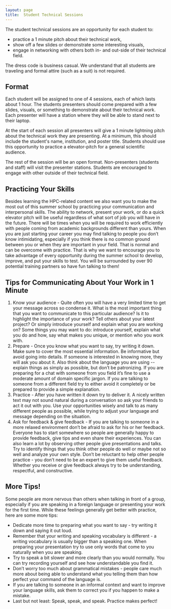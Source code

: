 ```yaml
---
layout: page
title:  Student Technical Sessions
---
```


The student technical sessions are an opportunity for each student to:
- practice a 1 minute pitch about their technical work,
- show off a few slides or demonstrate some interesting visuals,
- engage in networking with others both in- and out-side of their technical field.

The dress code is business casual.
We understand that all students are traveling and formal attire (such as a suit) is not required.

## Format

Each student will be assigned to one of 4 sessions, each of which lasts about 1 hour.
The students presenters should come prepared with a few slides, visuals, or something to demonstrate about their technical work.
Each presenter will have a station where they will be able to stand next to their laptop.

At the start of each session all presenters will give a 1 minute lightning pitch about the technical work they are presenting.
At a minimum, this should include the student's name, institution, and poster title.
Students should use this opportunity to practice a elevator-pitch for a general scientific audience.

The rest of the session will be an open format.
Non-presenters (students and staff) will visit the presenter stations.
Students are encouraged to engage with other outside of their technical field.

## Practicing Your Skills

Besides learning the HPC-related content we also want you to make the most out of this summer school by practicing your communication and interpersonal skills.
The ability to network, present your work, or do a quick elevator pitch will be useful regardless of what sort of job you will have in the future.
There will be times when you will be required to work efficiently with people coming from academic backgrounds different than yours.
When you are just starting your career you may find talking to people you don’t know intimidating, especially if you think there is no common ground between you or when they are important in your field.
That is normal and can be overcome with practice.
That is why we want to encourage you to take advantage of every opportunity during the summer school to develop, improve, and put your skills to test.
You will be surrounded by over 90 potential training partners so have fun talking to them!
 
## Tips for Communicating About Your Work in 1 Minute
 
1. Know your audience - 
   Quite often you will have a very limited time to get your message across so condense it.
   What is the most important thing that you want to communicate to this particular audience?
   Is it to highlight the importance of your work?
   Tell others about your latest project?
   Or simply introduce yourself and explain what you are working on?
   Some things you may want to do: introduce yourself, explain what you do and how, say what makes you unique, or mention who you work with.
2. Prepare - 
   Once you know what you want to say, try writing it down.
   Make sure to cover the most essential information.
   Be informative but avoid going into details.
   If someone is interested in knowing more, they will ask you about it.
   Also think about the language you are using -- explain things as simply as possible, but don’t be patronizing.
   If you are preparing for a chat with someone from you field it’s fine to use a moderate amount of domain specific jargon.
   If you are talking to someone from a different field try to either avoid it completely or be prepared to provide a simple explanation.
3. Practice - 
   After you have written it down try to deliver it.
   A nicely written text may not sound natural during a conversation so ask your friends to act it out with you.
   Use your opportunities wisely and talk to as many different people as possible, while trying to adjust your language and message depending on the situation.
4. Ask for feedback & give feedback -
   If you are talking to someone in a more relaxed environment don’t be afraid to ask for his or her feedback.
   Everyone has to start somewhere so people are generally happy to provide feedback, give tips and even share their experiences.
   You can also learn a lot by observing other people give presentations and talks.
   Try to identify things that you think other people do well or maybe not so well and analyze your own style.
   Don’t be reluctant to help other people practice - you don’t need to be an expert to give them useful feedback.
   Whether you receive or give feedback always try to be understanding, respectful, and constructive.

## More Tips!

Some people are more nervous than others when talking in front of a group, especially if you are speaking in a foreign language or presenting your work for the first time.
While these feelings generally get better with practice, here are some more tips:

- Dedicate more time to preparing what you want to say - try writing it down and saying it out loud.
- Remember that your writing and speaking vocabulary is different - a writing vocabulary is usually bigger than a speaking one.
  When preparing your presentation try to use only words that come to you naturally when you are speaking.
- Try to speak a bit slower and more clearly than you would normally.
  You can try recording yourself and see how understandable you find it.
- Don’t worry too much about grammatical mistakes - people care much more about being able to understand what you telling them than how perfect your command of the language is.
- If you are talking to someone in an informal context and want to improve your language skills, ask them to correct you if you happen to make a mistake.
- Last but not least: Speak, speak, and speak.
  Practice makes perfect!